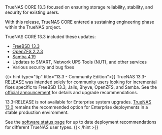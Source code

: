 &NewLine;

TrueNAS CORE 13.3 focused on ensuring storage reliability, stability, and security for existing users.

With this release, TrueNAS CORE entered a sustaining engineering phase within the TrueNAS project.

TrueNAS CORE 13.3 included these updates:

* [FreeBSD 13.3](https://www.freebsd.org/releases/13.3R/relnotes/)
* [OpenZFS 2.2.3](https://github.com/openzfs/zfs/releases/tag/zfs-2.2.3)
* [Samba 4.19](https://www.samba.org/samba/history/samba-4.19.0.html)
* Updates to SMART, Network UPS Tools (NUT), and other services
* Various security and bug fixes

{{< hint type="tip" title="13.3 - Community Edition">}}
TrueNAS 13.3-RELEASE was intended solely for community users looking for incremental fixes specific to FreeBSD 13.3, Jails, Bhyve, OpenZFS, and Samba.
See the [official announcement](https://forums.truenas.com/t/truenas-core-13-3-release-in-august/10344) for details and upgrade recommendations.

13.3-RELEASE is not available for Enterprise system upgrades.
[TrueNAS 13.0](https://www.truenas.com/docs/core/13.0/) remains the recommended option for Enterprise deployments in a stable production environment.

See the [software status page](https://www.truenas.com/software-status/) for up to date deployment recommendations for different TrueNAS user types.
{{< /hint >}}
